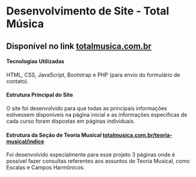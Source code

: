 # Desenvolvimento de Site - Total Música
## Disponível no link [totalmusica.com.br](https://totalmusica.com.br/)

#### Tecnologias Utilizadas
HTML, CSS, JavaScript, Bootstrap e PHP (para envio do formulário de contato).

#### Estrutura Principal do Site
O site foi desenvolvido para que todas as principais informações estivessem disponíveis na página inicial e as informações especificas de cada curso foram dispostas em páginas individuais. 

#### Estrutura da Seção de Teoria Musical [totalmusica.com.br/teoria-musical/indice](https://totalmusica.com.br/teoria-musical/indice.html)
Foi desenvolvido especialmente para esse projeto 3 páginas onde é possível fazer consultas referentes aos assuntos de Teoria Musical, como Escalas e Campos Harmônicos.

